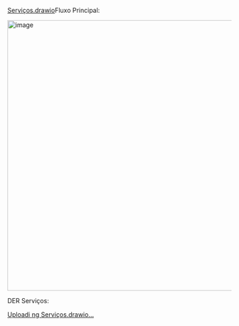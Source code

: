 [Serviços.drawio](https://github.com/user-attachments/files/21975077/Servicos.drawio)Fluxo Principal:


<img width="1209" height="608" alt="image" src="https://github.com/user-attachments/assets/58396575-98e4-4385-83b1-d6adb0cde945" />




DER Serviços:



[Uploadi<mxfile host="app.diagrams.net" agent="Mozilla/5.0 (Windows NT 10.0; Win64; x64) AppleWebKit/537.36 (KHTML, like Gecko) Chrome/135.0.0.0 Safari/537.36 OPR/120.0.0.0" version="28.1.1">
  <diagram name="Página-1" id="EhkUC265arerqj0pMC3A">
    <mxGraphModel dx="2005" dy="634" grid="1" gridSize="10" guides="1" tooltips="1" connect="1" arrows="1" fold="1" page="1" pageScale="1" pageWidth="827" pageHeight="1169" math="0" shadow="0">
      <root>
        <mxCell id="0" />
        <mxCell id="1" parent="0" />
        <mxCell id="2" value="CLIENT" style="shape=table;startSize=25;container=1;collapsible=0;childLayout=tableLayout;fixedRows=1;rowLines=1;fontStyle=1;align=center;resizeLast=1;" parent="1" vertex="1">
          <mxGeometry x="-19" width="432" height="214" as="geometry" />
        </mxCell>
        <mxCell id="3" style="shape=tableRow;horizontal=0;startSize=0;swimlaneHead=0;swimlaneBody=0;fillColor=none;collapsible=0;dropTarget=0;points=[[0,0.5],[1,0.5]];portConstraint=eastwest;top=0;left=0;right=0;bottom=0;" parent="2" vertex="1">
          <mxGeometry y="25" width="432" height="47" as="geometry" />
        </mxCell>
        <mxCell id="4" value="int" style="shape=partialRectangle;connectable=0;fillColor=none;top=0;left=0;bottom=0;right=0;align=left;spacingLeft=2;overflow=hidden;fontSize=11;" parent="3" vertex="1">
          <mxGeometry width="36" height="47" as="geometry">
            <mxRectangle width="36" height="47" as="alternateBounds" />
          </mxGeometry>
        </mxCell>
        <mxCell id="5" value="id" style="shape=partialRectangle;connectable=0;fillColor=none;top=0;left=0;bottom=0;right=0;align=left;spacingLeft=2;overflow=hidden;fontSize=11;" parent="3" vertex="1">
          <mxGeometry x="36" width="194" height="47" as="geometry">
            <mxRectangle width="194" height="47" as="alternateBounds" />
          </mxGeometry>
        </mxCell>
        <mxCell id="6" value="PK" style="shape=partialRectangle;connectable=0;fillColor=none;top=0;left=0;bottom=0;right=0;align=left;spacingLeft=2;overflow=hidden;fontSize=11;" parent="3" vertex="1">
          <mxGeometry x="230" width="22" height="47" as="geometry">
            <mxRectangle width="22" height="47" as="alternateBounds" />
          </mxGeometry>
        </mxCell>
        <mxCell id="7" value="Identificador único do cliente" style="shape=partialRectangle;connectable=0;fillColor=none;top=0;left=0;bottom=0;right=0;align=left;spacingLeft=2;overflow=hidden;fontSize=11;" parent="3" vertex="1">
          <mxGeometry x="252" width="180" height="47" as="geometry">
            <mxRectangle width="180" height="47" as="alternateBounds" />
          </mxGeometry>
        </mxCell>
        <mxCell id="8" style="shape=tableRow;horizontal=0;startSize=0;swimlaneHead=0;swimlaneBody=0;fillColor=none;collapsible=0;dropTarget=0;points=[[0,0.5],[1,0.5]];portConstraint=eastwest;top=0;left=0;right=0;bottom=0;" parent="2" vertex="1">
          <mxGeometry y="72" width="432" height="47" as="geometry" />
        </mxCell>
        <mxCell id="9" value="string" style="shape=partialRectangle;connectable=0;fillColor=none;top=0;left=0;bottom=0;right=0;align=left;spacingLeft=2;overflow=hidden;fontSize=11;" parent="8" vertex="1">
          <mxGeometry width="36" height="47" as="geometry">
            <mxRectangle width="36" height="47" as="alternateBounds" />
          </mxGeometry>
        </mxCell>
        <mxCell id="10" value="nome" style="shape=partialRectangle;connectable=0;fillColor=none;top=0;left=0;bottom=0;right=0;align=left;spacingLeft=2;overflow=hidden;fontSize=11;" parent="8" vertex="1">
          <mxGeometry x="36" width="194" height="47" as="geometry">
            <mxRectangle width="194" height="47" as="alternateBounds" />
          </mxGeometry>
        </mxCell>
        <mxCell id="11" value="" style="shape=partialRectangle;connectable=0;fillColor=none;top=0;left=0;bottom=0;right=0;align=left;spacingLeft=2;overflow=hidden;fontSize=11;" parent="8" vertex="1">
          <mxGeometry x="230" width="22" height="47" as="geometry">
            <mxRectangle width="22" height="47" as="alternateBounds" />
          </mxGeometry>
        </mxCell>
        <mxCell id="12" value="Nome do cliente" style="shape=partialRectangle;connectable=0;fillColor=none;top=0;left=0;bottom=0;right=0;align=left;spacingLeft=2;overflow=hidden;fontSize=11;" parent="8" vertex="1">
          <mxGeometry x="252" width="180" height="47" as="geometry">
            <mxRectangle width="180" height="47" as="alternateBounds" />
          </mxGeometry>
        </mxCell>
        <mxCell id="13" style="shape=tableRow;horizontal=0;startSize=0;swimlaneHead=0;swimlaneBody=0;fillColor=none;collapsible=0;dropTarget=0;points=[[0,0.5],[1,0.5]];portConstraint=eastwest;top=0;left=0;right=0;bottom=0;" parent="2" vertex="1">
          <mxGeometry y="119" width="432" height="47" as="geometry" />
        </mxCell>
        <mxCell id="14" value="string" style="shape=partialRectangle;connectable=0;fillColor=none;top=0;left=0;bottom=0;right=0;align=left;spacingLeft=2;overflow=hidden;fontSize=11;" parent="13" vertex="1">
          <mxGeometry width="36" height="47" as="geometry">
            <mxRectangle width="36" height="47" as="alternateBounds" />
          </mxGeometry>
        </mxCell>
        <mxCell id="15" value="email" style="shape=partialRectangle;connectable=0;fillColor=none;top=0;left=0;bottom=0;right=0;align=left;spacingLeft=2;overflow=hidden;fontSize=11;" parent="13" vertex="1">
          <mxGeometry x="36" width="194" height="47" as="geometry">
            <mxRectangle width="194" height="47" as="alternateBounds" />
          </mxGeometry>
        </mxCell>
        <mxCell id="16" value="" style="shape=partialRectangle;connectable=0;fillColor=none;top=0;left=0;bottom=0;right=0;align=left;spacingLeft=2;overflow=hidden;fontSize=11;" parent="13" vertex="1">
          <mxGeometry x="230" width="22" height="47" as="geometry">
            <mxRectangle width="22" height="47" as="alternateBounds" />
          </mxGeometry>
        </mxCell>
        <mxCell id="17" value="Email do cliente" style="shape=partialRectangle;connectable=0;fillColor=none;top=0;left=0;bottom=0;right=0;align=left;spacingLeft=2;overflow=hidden;fontSize=11;" parent="13" vertex="1">
          <mxGeometry x="252" width="180" height="47" as="geometry">
            <mxRectangle width="180" height="47" as="alternateBounds" />
          </mxGeometry>
        </mxCell>
        <mxCell id="18" style="shape=tableRow;horizontal=0;startSize=0;swimlaneHead=0;swimlaneBody=0;fillColor=none;collapsible=0;dropTarget=0;points=[[0,0.5],[1,0.5]];portConstraint=eastwest;top=0;left=0;right=0;bottom=0;" parent="2" vertex="1">
          <mxGeometry y="166" width="432" height="47" as="geometry" />
        </mxCell>
        <mxCell id="19" value="string" style="shape=partialRectangle;connectable=0;fillColor=none;top=0;left=0;bottom=0;right=0;align=left;spacingLeft=2;overflow=hidden;fontSize=11;" parent="18" vertex="1">
          <mxGeometry width="36" height="47" as="geometry">
            <mxRectangle width="36" height="47" as="alternateBounds" />
          </mxGeometry>
        </mxCell>
        <mxCell id="20" value="telefone" style="shape=partialRectangle;connectable=0;fillColor=none;top=0;left=0;bottom=0;right=0;align=left;spacingLeft=2;overflow=hidden;fontSize=11;" parent="18" vertex="1">
          <mxGeometry x="36" width="194" height="47" as="geometry">
            <mxRectangle width="194" height="47" as="alternateBounds" />
          </mxGeometry>
        </mxCell>
        <mxCell id="21" value="" style="shape=partialRectangle;connectable=0;fillColor=none;top=0;left=0;bottom=0;right=0;align=left;spacingLeft=2;overflow=hidden;fontSize=11;" parent="18" vertex="1">
          <mxGeometry x="230" width="22" height="47" as="geometry">
            <mxRectangle width="22" height="47" as="alternateBounds" />
          </mxGeometry>
        </mxCell>
        <mxCell id="22" value="Telefone do cliente" style="shape=partialRectangle;connectable=0;fillColor=none;top=0;left=0;bottom=0;right=0;align=left;spacingLeft=2;overflow=hidden;fontSize=11;" parent="18" vertex="1">
          <mxGeometry x="252" width="180" height="47" as="geometry">
            <mxRectangle width="180" height="47" as="alternateBounds" />
          </mxGeometry>
        </mxCell>
        <mxCell id="23" value="SERVICO" style="shape=table;startSize=25;container=1;collapsible=0;childLayout=tableLayout;fixedRows=1;rowLines=1;fontStyle=1;align=center;resizeLast=1;" parent="1" vertex="1">
          <mxGeometry x="447" y="650" width="456" height="214" as="geometry" />
        </mxCell>
        <mxCell id="24" style="shape=tableRow;horizontal=0;startSize=0;swimlaneHead=0;swimlaneBody=0;fillColor=none;collapsible=0;dropTarget=0;points=[[0,0.5],[1,0.5]];portConstraint=eastwest;top=0;left=0;right=0;bottom=0;" parent="23" vertex="1">
          <mxGeometry y="25" width="456" height="47" as="geometry" />
        </mxCell>
        <mxCell id="25" value="int" style="shape=partialRectangle;connectable=0;fillColor=none;top=0;left=0;bottom=0;right=0;align=left;spacingLeft=2;overflow=hidden;fontSize=11;" parent="24" vertex="1">
          <mxGeometry width="42" height="47" as="geometry">
            <mxRectangle width="42" height="47" as="alternateBounds" />
          </mxGeometry>
        </mxCell>
        <mxCell id="26" value="id" style="shape=partialRectangle;connectable=0;fillColor=none;top=0;left=0;bottom=0;right=0;align=left;spacingLeft=2;overflow=hidden;fontSize=11;" parent="24" vertex="1">
          <mxGeometry x="42" width="212" height="47" as="geometry">
            <mxRectangle width="212" height="47" as="alternateBounds" />
          </mxGeometry>
        </mxCell>
        <mxCell id="27" value="PK" style="shape=partialRectangle;connectable=0;fillColor=none;top=0;left=0;bottom=0;right=0;align=left;spacingLeft=2;overflow=hidden;fontSize=11;" parent="24" vertex="1">
          <mxGeometry x="254" width="22" height="47" as="geometry">
            <mxRectangle width="22" height="47" as="alternateBounds" />
          </mxGeometry>
        </mxCell>
        <mxCell id="28" value="Identificador único do serviço" style="shape=partialRectangle;connectable=0;fillColor=none;top=0;left=0;bottom=0;right=0;align=left;spacingLeft=2;overflow=hidden;fontSize=11;" parent="24" vertex="1">
          <mxGeometry x="276" width="180" height="47" as="geometry">
            <mxRectangle width="180" height="47" as="alternateBounds" />
          </mxGeometry>
        </mxCell>
        <mxCell id="29" style="shape=tableRow;horizontal=0;startSize=0;swimlaneHead=0;swimlaneBody=0;fillColor=none;collapsible=0;dropTarget=0;points=[[0,0.5],[1,0.5]];portConstraint=eastwest;top=0;left=0;right=0;bottom=0;" parent="23" vertex="1">
          <mxGeometry y="72" width="456" height="47" as="geometry" />
        </mxCell>
        <mxCell id="30" value="string" style="shape=partialRectangle;connectable=0;fillColor=none;top=0;left=0;bottom=0;right=0;align=left;spacingLeft=2;overflow=hidden;fontSize=11;" parent="29" vertex="1">
          <mxGeometry width="42" height="47" as="geometry">
            <mxRectangle width="42" height="47" as="alternateBounds" />
          </mxGeometry>
        </mxCell>
        <mxCell id="31" value="nome" style="shape=partialRectangle;connectable=0;fillColor=none;top=0;left=0;bottom=0;right=0;align=left;spacingLeft=2;overflow=hidden;fontSize=11;" parent="29" vertex="1">
          <mxGeometry x="42" width="212" height="47" as="geometry">
            <mxRectangle width="212" height="47" as="alternateBounds" />
          </mxGeometry>
        </mxCell>
        <mxCell id="32" value="" style="shape=partialRectangle;connectable=0;fillColor=none;top=0;left=0;bottom=0;right=0;align=left;spacingLeft=2;overflow=hidden;fontSize=11;" parent="29" vertex="1">
          <mxGeometry x="254" width="22" height="47" as="geometry">
            <mxRectangle width="22" height="47" as="alternateBounds" />
          </mxGeometry>
        </mxCell>
        <mxCell id="33" value="Nome do serviço" style="shape=partialRectangle;connectable=0;fillColor=none;top=0;left=0;bottom=0;right=0;align=left;spacingLeft=2;overflow=hidden;fontSize=11;" parent="29" vertex="1">
          <mxGeometry x="276" width="180" height="47" as="geometry">
            <mxRectangle width="180" height="47" as="alternateBounds" />
          </mxGeometry>
        </mxCell>
        <mxCell id="34" style="shape=tableRow;horizontal=0;startSize=0;swimlaneHead=0;swimlaneBody=0;fillColor=none;collapsible=0;dropTarget=0;points=[[0,0.5],[1,0.5]];portConstraint=eastwest;top=0;left=0;right=0;bottom=0;" parent="23" vertex="1">
          <mxGeometry y="119" width="456" height="47" as="geometry" />
        </mxCell>
        <mxCell id="35" value="decimal" style="shape=partialRectangle;connectable=0;fillColor=none;top=0;left=0;bottom=0;right=0;align=left;spacingLeft=2;overflow=hidden;fontSize=11;" parent="34" vertex="1">
          <mxGeometry width="42" height="47" as="geometry">
            <mxRectangle width="42" height="47" as="alternateBounds" />
          </mxGeometry>
        </mxCell>
        <mxCell id="36" value="preco" style="shape=partialRectangle;connectable=0;fillColor=none;top=0;left=0;bottom=0;right=0;align=left;spacingLeft=2;overflow=hidden;fontSize=11;" parent="34" vertex="1">
          <mxGeometry x="42" width="212" height="47" as="geometry">
            <mxRectangle width="212" height="47" as="alternateBounds" />
          </mxGeometry>
        </mxCell>
        <mxCell id="37" value="" style="shape=partialRectangle;connectable=0;fillColor=none;top=0;left=0;bottom=0;right=0;align=left;spacingLeft=2;overflow=hidden;fontSize=11;" parent="34" vertex="1">
          <mxGeometry x="254" width="22" height="47" as="geometry">
            <mxRectangle width="22" height="47" as="alternateBounds" />
          </mxGeometry>
        </mxCell>
        <mxCell id="38" value="Preço do serviço" style="shape=partialRectangle;connectable=0;fillColor=none;top=0;left=0;bottom=0;right=0;align=left;spacingLeft=2;overflow=hidden;fontSize=11;" parent="34" vertex="1">
          <mxGeometry x="276" width="180" height="47" as="geometry">
            <mxRectangle width="180" height="47" as="alternateBounds" />
          </mxGeometry>
        </mxCell>
        <mxCell id="39" style="shape=tableRow;horizontal=0;startSize=0;swimlaneHead=0;swimlaneBody=0;fillColor=none;collapsible=0;dropTarget=0;points=[[0,0.5],[1,0.5]];portConstraint=eastwest;top=0;left=0;right=0;bottom=0;" parent="23" vertex="1">
          <mxGeometry y="166" width="456" height="47" as="geometry" />
        </mxCell>
        <mxCell id="40" value="string" style="shape=partialRectangle;connectable=0;fillColor=none;top=0;left=0;bottom=0;right=0;align=left;spacingLeft=2;overflow=hidden;fontSize=11;" parent="39" vertex="1">
          <mxGeometry width="42" height="47" as="geometry">
            <mxRectangle width="42" height="47" as="alternateBounds" />
          </mxGeometry>
        </mxCell>
        <mxCell id="41" value="descricao" style="shape=partialRectangle;connectable=0;fillColor=none;top=0;left=0;bottom=0;right=0;align=left;spacingLeft=2;overflow=hidden;fontSize=11;" parent="39" vertex="1">
          <mxGeometry x="42" width="212" height="47" as="geometry">
            <mxRectangle width="212" height="47" as="alternateBounds" />
          </mxGeometry>
        </mxCell>
        <mxCell id="42" value="" style="shape=partialRectangle;connectable=0;fillColor=none;top=0;left=0;bottom=0;right=0;align=left;spacingLeft=2;overflow=hidden;fontSize=11;" parent="39" vertex="1">
          <mxGeometry x="254" width="22" height="47" as="geometry">
            <mxRectangle width="22" height="47" as="alternateBounds" />
          </mxGeometry>
        </mxCell>
        <mxCell id="43" value="Descrição do serviço" style="shape=partialRectangle;connectable=0;fillColor=none;top=0;left=0;bottom=0;right=0;align=left;spacingLeft=2;overflow=hidden;fontSize=11;" parent="39" vertex="1">
          <mxGeometry x="276" width="180" height="47" as="geometry">
            <mxRectangle width="180" height="47" as="alternateBounds" />
          </mxGeometry>
        </mxCell>
        <mxCell id="44" value="FUNCIONARIO" style="shape=table;startSize=25;container=1;collapsible=0;childLayout=tableLayout;fixedRows=1;rowLines=1;fontStyle=1;align=center;resizeLast=1;" parent="1" vertex="1">
          <mxGeometry x="590" width="442" height="214" as="geometry" />
        </mxCell>
        <mxCell id="45" style="shape=tableRow;horizontal=0;startSize=0;swimlaneHead=0;swimlaneBody=0;fillColor=none;collapsible=0;dropTarget=0;points=[[0,0.5],[1,0.5]];portConstraint=eastwest;top=0;left=0;right=0;bottom=0;" parent="44" vertex="1">
          <mxGeometry y="25" width="442" height="47" as="geometry" />
        </mxCell>
        <mxCell id="46" value="int" style="shape=partialRectangle;connectable=0;fillColor=none;top=0;left=0;bottom=0;right=0;align=left;spacingLeft=2;overflow=hidden;fontSize=11;" parent="45" vertex="1">
          <mxGeometry width="36" height="47" as="geometry">
            <mxRectangle width="36" height="47" as="alternateBounds" />
          </mxGeometry>
        </mxCell>
        <mxCell id="47" value="id" style="shape=partialRectangle;connectable=0;fillColor=none;top=0;left=0;bottom=0;right=0;align=left;spacingLeft=2;overflow=hidden;fontSize=11;" parent="45" vertex="1">
          <mxGeometry x="36" width="180" height="47" as="geometry">
            <mxRectangle width="180" height="47" as="alternateBounds" />
          </mxGeometry>
        </mxCell>
        <mxCell id="48" value="PK" style="shape=partialRectangle;connectable=0;fillColor=none;top=0;left=0;bottom=0;right=0;align=left;spacingLeft=2;overflow=hidden;fontSize=11;" parent="45" vertex="1">
          <mxGeometry x="216" width="22" height="47" as="geometry">
            <mxRectangle width="22" height="47" as="alternateBounds" />
          </mxGeometry>
        </mxCell>
        <mxCell id="49" value="Identificador único do funcionário" style="shape=partialRectangle;connectable=0;fillColor=none;top=0;left=0;bottom=0;right=0;align=left;spacingLeft=2;overflow=hidden;fontSize=11;" parent="45" vertex="1">
          <mxGeometry x="238" width="204" height="47" as="geometry">
            <mxRectangle width="204" height="47" as="alternateBounds" />
          </mxGeometry>
        </mxCell>
        <mxCell id="50" style="shape=tableRow;horizontal=0;startSize=0;swimlaneHead=0;swimlaneBody=0;fillColor=none;collapsible=0;dropTarget=0;points=[[0,0.5],[1,0.5]];portConstraint=eastwest;top=0;left=0;right=0;bottom=0;" parent="44" vertex="1">
          <mxGeometry y="72" width="442" height="47" as="geometry" />
        </mxCell>
        <mxCell id="51" value="string" style="shape=partialRectangle;connectable=0;fillColor=none;top=0;left=0;bottom=0;right=0;align=left;spacingLeft=2;overflow=hidden;fontSize=11;" parent="50" vertex="1">
          <mxGeometry width="36" height="47" as="geometry">
            <mxRectangle width="36" height="47" as="alternateBounds" />
          </mxGeometry>
        </mxCell>
        <mxCell id="52" value="nome" style="shape=partialRectangle;connectable=0;fillColor=none;top=0;left=0;bottom=0;right=0;align=left;spacingLeft=2;overflow=hidden;fontSize=11;" parent="50" vertex="1">
          <mxGeometry x="36" width="180" height="47" as="geometry">
            <mxRectangle width="180" height="47" as="alternateBounds" />
          </mxGeometry>
        </mxCell>
        <mxCell id="53" value="" style="shape=partialRectangle;connectable=0;fillColor=none;top=0;left=0;bottom=0;right=0;align=left;spacingLeft=2;overflow=hidden;fontSize=11;" parent="50" vertex="1">
          <mxGeometry x="216" width="22" height="47" as="geometry">
            <mxRectangle width="22" height="47" as="alternateBounds" />
          </mxGeometry>
        </mxCell>
        <mxCell id="54" value="Nome do funcionário" style="shape=partialRectangle;connectable=0;fillColor=none;top=0;left=0;bottom=0;right=0;align=left;spacingLeft=2;overflow=hidden;fontSize=11;" parent="50" vertex="1">
          <mxGeometry x="238" width="204" height="47" as="geometry">
            <mxRectangle width="204" height="47" as="alternateBounds" />
          </mxGeometry>
        </mxCell>
        <mxCell id="55" style="shape=tableRow;horizontal=0;startSize=0;swimlaneHead=0;swimlaneBody=0;fillColor=none;collapsible=0;dropTarget=0;points=[[0,0.5],[1,0.5]];portConstraint=eastwest;top=0;left=0;right=0;bottom=0;" parent="44" vertex="1">
          <mxGeometry y="119" width="442" height="47" as="geometry" />
        </mxCell>
        <mxCell id="56" value="string" style="shape=partialRectangle;connectable=0;fillColor=none;top=0;left=0;bottom=0;right=0;align=left;spacingLeft=2;overflow=hidden;fontSize=11;" parent="55" vertex="1">
          <mxGeometry width="36" height="47" as="geometry">
            <mxRectangle width="36" height="47" as="alternateBounds" />
          </mxGeometry>
        </mxCell>
        <mxCell id="57" value="email" style="shape=partialRectangle;connectable=0;fillColor=none;top=0;left=0;bottom=0;right=0;align=left;spacingLeft=2;overflow=hidden;fontSize=11;" parent="55" vertex="1">
          <mxGeometry x="36" width="180" height="47" as="geometry">
            <mxRectangle width="180" height="47" as="alternateBounds" />
          </mxGeometry>
        </mxCell>
        <mxCell id="58" value="" style="shape=partialRectangle;connectable=0;fillColor=none;top=0;left=0;bottom=0;right=0;align=left;spacingLeft=2;overflow=hidden;fontSize=11;" parent="55" vertex="1">
          <mxGeometry x="216" width="22" height="47" as="geometry">
            <mxRectangle width="22" height="47" as="alternateBounds" />
          </mxGeometry>
        </mxCell>
        <mxCell id="59" value="Email do funcionário" style="shape=partialRectangle;connectable=0;fillColor=none;top=0;left=0;bottom=0;right=0;align=left;spacingLeft=2;overflow=hidden;fontSize=11;" parent="55" vertex="1">
          <mxGeometry x="238" width="204" height="47" as="geometry">
            <mxRectangle width="204" height="47" as="alternateBounds" />
          </mxGeometry>
        </mxCell>
        <mxCell id="60" style="shape=tableRow;horizontal=0;startSize=0;swimlaneHead=0;swimlaneBody=0;fillColor=none;collapsible=0;dropTarget=0;points=[[0,0.5],[1,0.5]];portConstraint=eastwest;top=0;left=0;right=0;bottom=0;" parent="44" vertex="1">
          <mxGeometry y="166" width="442" height="47" as="geometry" />
        </mxCell>
        <mxCell id="61" value="string" style="shape=partialRectangle;connectable=0;fillColor=none;top=0;left=0;bottom=0;right=0;align=left;spacingLeft=2;overflow=hidden;fontSize=11;" parent="60" vertex="1">
          <mxGeometry width="36" height="47" as="geometry">
            <mxRectangle width="36" height="47" as="alternateBounds" />
          </mxGeometry>
        </mxCell>
        <mxCell id="62" value="cargo" style="shape=partialRectangle;connectable=0;fillColor=none;top=0;left=0;bottom=0;right=0;align=left;spacingLeft=2;overflow=hidden;fontSize=11;" parent="60" vertex="1">
          <mxGeometry x="36" width="180" height="47" as="geometry">
            <mxRectangle width="180" height="47" as="alternateBounds" />
          </mxGeometry>
        </mxCell>
        <mxCell id="63" value="" style="shape=partialRectangle;connectable=0;fillColor=none;top=0;left=0;bottom=0;right=0;align=left;spacingLeft=2;overflow=hidden;fontSize=11;" parent="60" vertex="1">
          <mxGeometry x="216" width="22" height="47" as="geometry">
            <mxRectangle width="22" height="47" as="alternateBounds" />
          </mxGeometry>
        </mxCell>
        <mxCell id="64" value="Cargo do funcionário" style="shape=partialRectangle;connectable=0;fillColor=none;top=0;left=0;bottom=0;right=0;align=left;spacingLeft=2;overflow=hidden;fontSize=11;" parent="60" vertex="1">
          <mxGeometry x="238" width="204" height="47" as="geometry">
            <mxRectangle width="204" height="47" as="alternateBounds" />
          </mxGeometry>
        </mxCell>
        <mxCell id="65" value="ORDEMSERVICO" style="shape=table;startSize=25;container=1;collapsible=0;childLayout=tableLayout;fixedRows=1;rowLines=1;fontStyle=1;align=center;resizeLast=1;" parent="1" vertex="1">
          <mxGeometry x="250.5" y="324" width="524" height="214" as="geometry" />
        </mxCell>
        <mxCell id="66" style="shape=tableRow;horizontal=0;startSize=0;swimlaneHead=0;swimlaneBody=0;fillColor=none;collapsible=0;dropTarget=0;points=[[0,0.5],[1,0.5]];portConstraint=eastwest;top=0;left=0;right=0;bottom=0;" parent="65" vertex="1">
          <mxGeometry y="25" width="524" height="47" as="geometry" />
        </mxCell>
        <mxCell id="67" value="int" style="shape=partialRectangle;connectable=0;fillColor=none;top=0;left=0;bottom=0;right=0;align=left;spacingLeft=2;overflow=hidden;fontSize=11;" parent="66" vertex="1">
          <mxGeometry width="36" height="47" as="geometry">
            <mxRectangle width="36" height="47" as="alternateBounds" />
          </mxGeometry>
        </mxCell>
        <mxCell id="68" value="id" style="shape=partialRectangle;connectable=0;fillColor=none;top=0;left=0;bottom=0;right=0;align=left;spacingLeft=2;overflow=hidden;fontSize=11;" parent="66" vertex="1">
          <mxGeometry x="36" width="232" height="47" as="geometry">
            <mxRectangle width="232" height="47" as="alternateBounds" />
          </mxGeometry>
        </mxCell>
        <mxCell id="69" value="PK" style="shape=partialRectangle;connectable=0;fillColor=none;top=0;left=0;bottom=0;right=0;align=left;spacingLeft=2;overflow=hidden;fontSize=11;" parent="66" vertex="1">
          <mxGeometry x="268" width="22" height="47" as="geometry">
            <mxRectangle width="22" height="47" as="alternateBounds" />
          </mxGeometry>
        </mxCell>
        <mxCell id="70" value="Identificador único da ordem de serviço" style="shape=partialRectangle;connectable=0;fillColor=none;top=0;left=0;bottom=0;right=0;align=left;spacingLeft=2;overflow=hidden;fontSize=11;" parent="66" vertex="1">
          <mxGeometry x="290" width="234" height="47" as="geometry">
            <mxRectangle width="234" height="47" as="alternateBounds" />
          </mxGeometry>
        </mxCell>
        <mxCell id="71" style="shape=tableRow;horizontal=0;startSize=0;swimlaneHead=0;swimlaneBody=0;fillColor=none;collapsible=0;dropTarget=0;points=[[0,0.5],[1,0.5]];portConstraint=eastwest;top=0;left=0;right=0;bottom=0;" parent="65" vertex="1">
          <mxGeometry y="72" width="524" height="47" as="geometry" />
        </mxCell>
        <mxCell id="72" value="string" style="shape=partialRectangle;connectable=0;fillColor=none;top=0;left=0;bottom=0;right=0;align=left;spacingLeft=2;overflow=hidden;fontSize=11;" parent="71" vertex="1">
          <mxGeometry width="36" height="47" as="geometry">
            <mxRectangle width="36" height="47" as="alternateBounds" />
          </mxGeometry>
        </mxCell>
        <mxCell id="73" value="data_inicio" style="shape=partialRectangle;connectable=0;fillColor=none;top=0;left=0;bottom=0;right=0;align=left;spacingLeft=2;overflow=hidden;fontSize=11;" parent="71" vertex="1">
          <mxGeometry x="36" width="232" height="47" as="geometry">
            <mxRectangle width="232" height="47" as="alternateBounds" />
          </mxGeometry>
        </mxCell>
        <mxCell id="74" value="" style="shape=partialRectangle;connectable=0;fillColor=none;top=0;left=0;bottom=0;right=0;align=left;spacingLeft=2;overflow=hidden;fontSize=11;" parent="71" vertex="1">
          <mxGeometry x="268" width="22" height="47" as="geometry">
            <mxRectangle width="22" height="47" as="alternateBounds" />
          </mxGeometry>
        </mxCell>
        <mxCell id="75" value="Data de início da ordem de serviço" style="shape=partialRectangle;connectable=0;fillColor=none;top=0;left=0;bottom=0;right=0;align=left;spacingLeft=2;overflow=hidden;fontSize=11;" parent="71" vertex="1">
          <mxGeometry x="290" width="234" height="47" as="geometry">
            <mxRectangle width="234" height="47" as="alternateBounds" />
          </mxGeometry>
        </mxCell>
        <mxCell id="76" style="shape=tableRow;horizontal=0;startSize=0;swimlaneHead=0;swimlaneBody=0;fillColor=none;collapsible=0;dropTarget=0;points=[[0,0.5],[1,0.5]];portConstraint=eastwest;top=0;left=0;right=0;bottom=0;" parent="65" vertex="1">
          <mxGeometry y="119" width="524" height="47" as="geometry" />
        </mxCell>
        <mxCell id="77" value="string" style="shape=partialRectangle;connectable=0;fillColor=none;top=0;left=0;bottom=0;right=0;align=left;spacingLeft=2;overflow=hidden;fontSize=11;" parent="76" vertex="1">
          <mxGeometry width="36" height="47" as="geometry">
            <mxRectangle width="36" height="47" as="alternateBounds" />
          </mxGeometry>
        </mxCell>
        <mxCell id="78" value="data_fim" style="shape=partialRectangle;connectable=0;fillColor=none;top=0;left=0;bottom=0;right=0;align=left;spacingLeft=2;overflow=hidden;fontSize=11;" parent="76" vertex="1">
          <mxGeometry x="36" width="232" height="47" as="geometry">
            <mxRectangle width="232" height="47" as="alternateBounds" />
          </mxGeometry>
        </mxCell>
        <mxCell id="79" value="" style="shape=partialRectangle;connectable=0;fillColor=none;top=0;left=0;bottom=0;right=0;align=left;spacingLeft=2;overflow=hidden;fontSize=11;" parent="76" vertex="1">
          <mxGeometry x="268" width="22" height="47" as="geometry">
            <mxRectangle width="22" height="47" as="alternateBounds" />
          </mxGeometry>
        </mxCell>
        <mxCell id="80" value="Data de fim da ordem de serviço" style="shape=partialRectangle;connectable=0;fillColor=none;top=0;left=0;bottom=0;right=0;align=left;spacingLeft=2;overflow=hidden;fontSize=11;" parent="76" vertex="1">
          <mxGeometry x="290" width="234" height="47" as="geometry">
            <mxRectangle width="234" height="47" as="alternateBounds" />
          </mxGeometry>
        </mxCell>
        <mxCell id="81" style="shape=tableRow;horizontal=0;startSize=0;swimlaneHead=0;swimlaneBody=0;fillColor=none;collapsible=0;dropTarget=0;points=[[0,0.5],[1,0.5]];portConstraint=eastwest;top=0;left=0;right=0;bottom=0;" parent="65" vertex="1">
          <mxGeometry y="166" width="524" height="47" as="geometry" />
        </mxCell>
        <mxCell id="82" value="string" style="shape=partialRectangle;connectable=0;fillColor=none;top=0;left=0;bottom=0;right=0;align=left;spacingLeft=2;overflow=hidden;fontSize=11;" parent="81" vertex="1">
          <mxGeometry width="36" height="47" as="geometry">
            <mxRectangle width="36" height="47" as="alternateBounds" />
          </mxGeometry>
        </mxCell>
        <mxCell id="83" value="status" style="shape=partialRectangle;connectable=0;fillColor=none;top=0;left=0;bottom=0;right=0;align=left;spacingLeft=2;overflow=hidden;fontSize=11;" parent="81" vertex="1">
          <mxGeometry x="36" width="232" height="47" as="geometry">
            <mxRectangle width="232" height="47" as="alternateBounds" />
          </mxGeometry>
        </mxCell>
        <mxCell id="84" value="" style="shape=partialRectangle;connectable=0;fillColor=none;top=0;left=0;bottom=0;right=0;align=left;spacingLeft=2;overflow=hidden;fontSize=11;" parent="81" vertex="1">
          <mxGeometry x="268" width="22" height="47" as="geometry">
            <mxRectangle width="22" height="47" as="alternateBounds" />
          </mxGeometry>
        </mxCell>
        <mxCell id="85" value="Status da ordem de serviço" style="shape=partialRectangle;connectable=0;fillColor=none;top=0;left=0;bottom=0;right=0;align=left;spacingLeft=2;overflow=hidden;fontSize=11;" parent="81" vertex="1">
          <mxGeometry x="290" width="234" height="47" as="geometry">
            <mxRectangle width="234" height="47" as="alternateBounds" />
          </mxGeometry>
        </mxCell>
        <mxCell id="86" value="PAGAMENTO" style="shape=table;startSize=24;container=1;collapsible=0;childLayout=tableLayout;fixedRows=1;rowLines=1;fontStyle=1;align=center;resizeLast=1;" parent="1" vertex="1">
          <mxGeometry x="239" y="956" width="547" height="214" as="geometry" />
        </mxCell>
        <mxCell id="87" style="shape=tableRow;horizontal=0;startSize=0;swimlaneHead=0;swimlaneBody=0;fillColor=none;collapsible=0;dropTarget=0;points=[[0,0.5],[1,0.5]];portConstraint=eastwest;top=0;left=0;right=0;bottom=0;" parent="86" vertex="1">
          <mxGeometry y="24" width="547" height="47" as="geometry" />
        </mxCell>
        <mxCell id="88" value="int" style="shape=partialRectangle;connectable=0;fillColor=none;top=0;left=0;bottom=0;right=0;align=left;spacingLeft=2;overflow=hidden;fontSize=11;" parent="87" vertex="1">
          <mxGeometry width="42" height="47" as="geometry">
            <mxRectangle width="42" height="47" as="alternateBounds" />
          </mxGeometry>
        </mxCell>
        <mxCell id="89" value="id" style="shape=partialRectangle;connectable=0;fillColor=none;top=0;left=0;bottom=0;right=0;align=left;spacingLeft=2;overflow=hidden;fontSize=11;" parent="87" vertex="1">
          <mxGeometry x="42" width="291" height="47" as="geometry">
            <mxRectangle width="291" height="47" as="alternateBounds" />
          </mxGeometry>
        </mxCell>
        <mxCell id="90" value="PK" style="shape=partialRectangle;connectable=0;fillColor=none;top=0;left=0;bottom=0;right=0;align=left;spacingLeft=2;overflow=hidden;fontSize=11;" parent="87" vertex="1">
          <mxGeometry x="333" width="22" height="47" as="geometry">
            <mxRectangle width="22" height="47" as="alternateBounds" />
          </mxGeometry>
        </mxCell>
        <mxCell id="91" value="Identificador único do pagamento" style="shape=partialRectangle;connectable=0;fillColor=none;top=0;left=0;bottom=0;right=0;align=left;spacingLeft=2;overflow=hidden;fontSize=11;" parent="87" vertex="1">
          <mxGeometry x="355" width="192" height="47" as="geometry">
            <mxRectangle width="192" height="47" as="alternateBounds" />
          </mxGeometry>
        </mxCell>
        <mxCell id="92" style="shape=tableRow;horizontal=0;startSize=0;swimlaneHead=0;swimlaneBody=0;fillColor=none;collapsible=0;dropTarget=0;points=[[0,0.5],[1,0.5]];portConstraint=eastwest;top=0;left=0;right=0;bottom=0;" parent="86" vertex="1">
          <mxGeometry y="71" width="547" height="47" as="geometry" />
        </mxCell>
        <mxCell id="93" value="decimal" style="shape=partialRectangle;connectable=0;fillColor=none;top=0;left=0;bottom=0;right=0;align=left;spacingLeft=2;overflow=hidden;fontSize=11;" parent="92" vertex="1">
          <mxGeometry width="42" height="47" as="geometry">
            <mxRectangle width="42" height="47" as="alternateBounds" />
          </mxGeometry>
        </mxCell>
        <mxCell id="94" value="valor" style="shape=partialRectangle;connectable=0;fillColor=none;top=0;left=0;bottom=0;right=0;align=left;spacingLeft=2;overflow=hidden;fontSize=11;" parent="92" vertex="1">
          <mxGeometry x="42" width="291" height="47" as="geometry">
            <mxRectangle width="291" height="47" as="alternateBounds" />
          </mxGeometry>
        </mxCell>
        <mxCell id="95" value="" style="shape=partialRectangle;connectable=0;fillColor=none;top=0;left=0;bottom=0;right=0;align=left;spacingLeft=2;overflow=hidden;fontSize=11;" parent="92" vertex="1">
          <mxGeometry x="333" width="22" height="47" as="geometry">
            <mxRectangle width="22" height="47" as="alternateBounds" />
          </mxGeometry>
        </mxCell>
        <mxCell id="96" value="Valor do pagamento" style="shape=partialRectangle;connectable=0;fillColor=none;top=0;left=0;bottom=0;right=0;align=left;spacingLeft=2;overflow=hidden;fontSize=11;" parent="92" vertex="1">
          <mxGeometry x="355" width="192" height="47" as="geometry">
            <mxRectangle width="192" height="47" as="alternateBounds" />
          </mxGeometry>
        </mxCell>
        <mxCell id="97" style="shape=tableRow;horizontal=0;startSize=0;swimlaneHead=0;swimlaneBody=0;fillColor=none;collapsible=0;dropTarget=0;points=[[0,0.5],[1,0.5]];portConstraint=eastwest;top=0;left=0;right=0;bottom=0;" parent="86" vertex="1">
          <mxGeometry y="118" width="547" height="47" as="geometry" />
        </mxCell>
        <mxCell id="98" value="string" style="shape=partialRectangle;connectable=0;fillColor=none;top=0;left=0;bottom=0;right=0;align=left;spacingLeft=2;overflow=hidden;fontSize=11;" parent="97" vertex="1">
          <mxGeometry width="42" height="47" as="geometry">
            <mxRectangle width="42" height="47" as="alternateBounds" />
          </mxGeometry>
        </mxCell>
        <mxCell id="99" value="forma_pagamento" style="shape=partialRectangle;connectable=0;fillColor=none;top=0;left=0;bottom=0;right=0;align=left;spacingLeft=2;overflow=hidden;fontSize=11;" parent="97" vertex="1">
          <mxGeometry x="42" width="291" height="47" as="geometry">
            <mxRectangle width="291" height="47" as="alternateBounds" />
          </mxGeometry>
        </mxCell>
        <mxCell id="100" value="" style="shape=partialRectangle;connectable=0;fillColor=none;top=0;left=0;bottom=0;right=0;align=left;spacingLeft=2;overflow=hidden;fontSize=11;" parent="97" vertex="1">
          <mxGeometry x="333" width="22" height="47" as="geometry">
            <mxRectangle width="22" height="47" as="alternateBounds" />
          </mxGeometry>
        </mxCell>
        <mxCell id="101" value="Forma de pagamento" style="shape=partialRectangle;connectable=0;fillColor=none;top=0;left=0;bottom=0;right=0;align=left;spacingLeft=2;overflow=hidden;fontSize=11;" parent="97" vertex="1">
          <mxGeometry x="355" width="192" height="47" as="geometry">
            <mxRectangle width="192" height="47" as="alternateBounds" />
          </mxGeometry>
        </mxCell>
        <mxCell id="102" style="shape=tableRow;horizontal=0;startSize=0;swimlaneHead=0;swimlaneBody=0;fillColor=none;collapsible=0;dropTarget=0;points=[[0,0.5],[1,0.5]];portConstraint=eastwest;top=0;left=0;right=0;bottom=0;" parent="86" vertex="1">
          <mxGeometry y="165" width="547" height="47" as="geometry" />
        </mxCell>
        <mxCell id="103" value="string" style="shape=partialRectangle;connectable=0;fillColor=none;top=0;left=0;bottom=0;right=0;align=left;spacingLeft=2;overflow=hidden;fontSize=11;" parent="102" vertex="1">
          <mxGeometry width="42" height="47" as="geometry">
            <mxRectangle width="42" height="47" as="alternateBounds" />
          </mxGeometry>
        </mxCell>
        <mxCell id="104" value="data_pagamento" style="shape=partialRectangle;connectable=0;fillColor=none;top=0;left=0;bottom=0;right=0;align=left;spacingLeft=2;overflow=hidden;fontSize=11;" parent="102" vertex="1">
          <mxGeometry x="42" width="291" height="47" as="geometry">
            <mxRectangle width="291" height="47" as="alternateBounds" />
          </mxGeometry>
        </mxCell>
        <mxCell id="105" value="" style="shape=partialRectangle;connectable=0;fillColor=none;top=0;left=0;bottom=0;right=0;align=left;spacingLeft=2;overflow=hidden;fontSize=11;" parent="102" vertex="1">
          <mxGeometry x="333" width="22" height="47" as="geometry">
            <mxRectangle width="22" height="47" as="alternateBounds" />
          </mxGeometry>
        </mxCell>
        <mxCell id="106" value="Data do pagamento" style="shape=partialRectangle;connectable=0;fillColor=none;top=0;left=0;bottom=0;right=0;align=left;spacingLeft=2;overflow=hidden;fontSize=11;" parent="102" vertex="1">
          <mxGeometry x="355" width="192" height="47" as="geometry">
            <mxRectangle width="192" height="47" as="alternateBounds" />
          </mxGeometry>
        </mxCell>
        <mxCell id="107" value="faz" style="curved=1;startArrow=ERmandOne;startSize=10;;endArrow=ERzeroToMany;endSize=10;;exitX=0.5;exitY=1;entryX=0.13;entryY=0;" parent="1" source="2" target="65" edge="1">
          <mxGeometry relative="1" as="geometry">
            <Array as="points">
              <mxPoint x="224" y="273" />
            </Array>
          </mxGeometry>
        </mxCell>
        <mxCell id="108" value="inclui" style="curved=1;startArrow=ERmandOne;startSize=10;;endArrow=ERoneToMany;endSize=10;;exitX=0.71;exitY=1;entryX=0.5;entryY=0;" parent="1" source="65" target="23" edge="1">
          <mxGeometry relative="1" as="geometry">
            <Array as="points">
              <mxPoint x="675" y="589" />
            </Array>
          </mxGeometry>
        </mxCell>
        <mxCell id="109" value="atende" style="curved=1;startArrow=ERmandOne;startSize=10;;endArrow=ERzeroToMany;endSize=10;;exitX=0.5;exitY=1;entryX=0.87;entryY=0;" parent="1" source="44" target="65" edge="1">
          <mxGeometry relative="1" as="geometry">
            <Array as="points">
              <mxPoint x="801" y="273" />
            </Array>
          </mxGeometry>
        </mxCell>
        <mxCell id="110" value="gera" style="curved=1;startArrow=ERmandOne;startSize=10;;endArrow=ERzeroToMany;endSize=10;;exitX=0.29;exitY=1;entryX=0.3;entryY=0;" parent="1" source="65" target="86" edge="1">
          <mxGeometry relative="1" as="geometry">
            <Array as="points">
              <mxPoint x="349" y="589" />
              <mxPoint x="349" y="905" />
            </Array>
          </mxGeometry>
        </mxCell>
        <mxCell id="111" value="associado" style="curved=1;startArrow=ERmandOne;startSize=10;;endArrow=ERzeroToMany;endSize=10;;exitX=0.5;exitY=1;entryX=0.7;entryY=0;" parent="1" source="23" target="86" edge="1">
          <mxGeometry relative="1" as="geometry">
            <Array as="points">
              <mxPoint x="675" y="905" />
            </Array>
          </mxGeometry>
        </mxCell>
      </root>
    </mxGraphModel>
  </diagram>
</mxfile>
ng Serviços.drawio…]()
